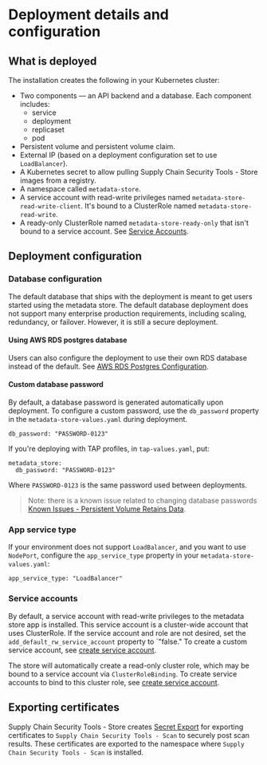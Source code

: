 # Deployment details and configuration

## What is deployed

The installation creates the following in your Kubernetes cluster:

* Two components — an API backend and a database. 
  Each component includes:
    * service
    * deployment
    * replicaset
    * pod
* Persistent volume and persistent volume claim.
* External IP (based on a deployment configuration set to use `LoadBalancer`).
* A Kubernetes secret to allow pulling Supply Chain Security Tools - Store images from a registry.
* A namespace called `metadata-store`.
* A service account with read-write privileges named `metadata-store-read-write-client`. It's bound to a ClusterRole named `metadata-store-read-write`.
* A ready-only ClusterRole named `metadata-store-ready-only` that isn't bound to a service account. See [Service Accounts](#service-accounts).

## <a id='configuration'></a> Deployment configuration
### Database configuration

The default database that ships with the deployment is meant to get users started using the metadata store. The default database deployment does not support many enterprise production requirements, including scaling, redundancy, or failover. However, it is still a secure deployment.

#### Using AWS RDS postgres database

Users can also configure the deployment to use their own RDS database instead of the default. See [AWS RDS Postgres Configuration](use_aws_rds.md).

#### Custom database password

By default, a database password is generated automatically upon deployment. To configure a custom password, use the `db_password` property in the `metadata-store-values.yaml` during deployment.

```
db_password: "PASSWORD-0123"
```

If you're deploying with TAP profiles, in `tap-values.yaml`, put:

```
metadata_store:
  db_password: "PASSWORD-0123"
```

Where `PASSWORD-0123` is the same password used between deployments.

> Note: there is a known issue related to changing database passwords [Known Issues - Persistent Volume Retains Data](known_issues.md#persistent-volume-retains-data).

### App service type

If your environment does not support `LoadBalancer`, and you want to use `NodePort`, configure the `app_service_type` property in your `metadata-store-values.yaml`:

```
app_service_type: "LoadBalancer"
```

### <a id='service-accounts'></a>Service accounts

By default, a service account with read-write privileges to the metadata store app is installed. This service account is a cluster-wide account that uses ClusterRole. If the service account and role are not desired, set the `add_default_rw_service_account` property to `"false." To create a custom service account, see [create service account](create_service_account_access_token.md).

The store will automatically create a read-only cluster role, which may be bound to a service account via `ClusterRoleBinding`. To create service accounts to bind to this cluster role, see [create service account](create_service_account_access_token.md). 

## Exporting certificates

Supply Chain Security Tools - Store creates [Secret Export](https://github.com/vmware-tanzu/carvel-secretgen-controller/blob/develop/docs/secret-export.md) for exporting certificates to `Supply Chain Security Tools - Scan` to securely post scan results. These certificates are exported to the namespace where `Supply Chain Security Tools - Scan` is installed. 
